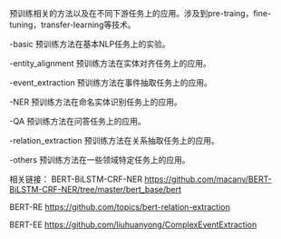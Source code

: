 预训练相关的方法以及在不同下游任务上的应用。涉及到pre-traing，fine-tuning，transfer-learning等技术。

  -basic 预训练方法在基本NLP任务上的实验。
  
  -entity_alignment 预训练方法在实体对齐任务上的应用。
  
  -event_extraction 预训练方法在事件抽取任务上的应用。
  
  -NER 预训练方法在命名实体识别任务上的应用。
  
  -QA 预训练方法在问答任务上的应用。
  
  -relation_extraction 预训练方法在关系抽取任务上的应用。
  
  -others 预训练方法在一些领域特定任务上的应用。
  

相关链接： BERT-BiLSTM-CRF-NER https://github.com/macanv/BERT-BiLSTM-CRF-NER/tree/master/bert_base/bert

BERT-RE   https://github.com/topics/bert-relation-extraction

BERT-EE  https://github.com/liuhuanyong/ComplexEventExtraction
